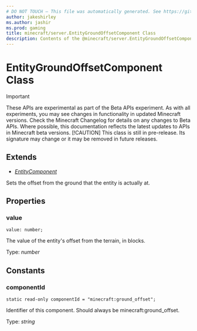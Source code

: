 ```yaml
---
# DO NOT TOUCH — This file was automatically generated. See https://github.com/mojang/minecraftapidocsgenerator to modify descriptions, examples, etc.
author: jakeshirley
ms.author: jashir
ms.prod: gaming
title: minecraft/server.EntityGroundOffsetComponent Class
description: Contents of the @minecraft/server.EntityGroundOffsetComponent class.
---
```

# EntityGroundOffsetComponent Class
>[!IMPORTANT]
>These APIs are experimental as part of the Beta APIs experiment. As with all experiments, you may see changes in functionality in updated Minecraft versions. Check the Minecraft Changelog for details on any changes to Beta APIs. Where possible, this documentation reflects the latest updates to APIs in Minecraft beta versions.
> [!CAUTION]
> This class is still in pre-release.  Its signature may change or it may be removed in future releases.

## Extends
- [*EntityComponent*](EntityComponent.md)

Sets the offset from the ground that the entity is actually at.

## Properties

### **value**
`value: number;`

The value of the entity's offset from the terrain, in blocks.

Type: *number*

## Constants

### **componentId**
`static read-only componentId = "minecraft:ground_offset";`

Identifier of this component. Should always be minecraft:ground_offset.

Type: *string*
